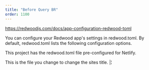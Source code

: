 ```yaml
---
title: "Before Query BR"
order: 1100
---
```

https://redwoodjs.com/docs/app-configuration-redwood-toml

You can configure your Redwood app's settings in redwood.toml. By default, redwood.toml lists the following configuration options.

This project has the redwood.toml file pre-configured for Netlify.

This is the file you change to change the sites title.
|¦